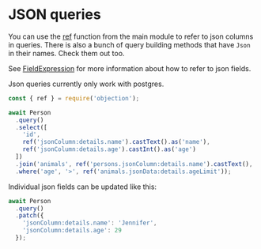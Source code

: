 # JSON queries

You can use the [ref](/api/objection.html#ref) function from the main module to refer to json columns in queries. There is also a bunch of query building methods that have `Json` in their names. Check them out too.

See [FieldExpression](/api/types.html#fieldexpression) for more information about how to refer to json fields.

Json queries currently only work with postgres.

```js
const { ref } = require('objection');

await Person
  .query()
  .select([
    'id',
    ref('jsonColumn:details.name').castText().as('name'),
    ref('jsonColumn:details.age').castInt().as('age')
  ])
  .join('animals', ref('persons.jsonColumn:details.name').castText(), '=', ref('animals.name'))
  .where('age', '>', ref('animals.jsonData:details.ageLimit'));
```

Individual json fields can be updated like this:

```js
await Person
  .query()
  .patch({
    'jsonColumn:details.name': 'Jennifer',
    'jsonColumn:details.age': 29
  });
```
